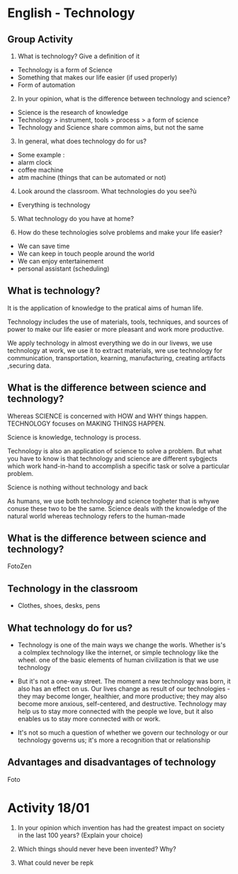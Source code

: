 ﻿# English - Technology

## Group Activity
1) What is technology? Give a definition of it
- Technology is a form of Science
- Something that makes our life easier (if used properly)
- Form of automation

2) In your opinion, what is the difference between technology and science?
- Science is the research of knowledge
- Technology > instrument, tools > process > a form of science
- Technology and Science share common aims, but not the same

3) In general, what does technology do for us?
- Some example : 
- alarm clock
- coffee machine
- atm machine
(things that can be automated or not)

4) Look around the classroom. What technologies do you see?ù
- Everything is technology 

5) What technology do you have at home?

6) How do these technologies solve problems and make your life easier?
- We can save time
- We can keep in touch people around the world
- We can enjoy entertainement
- personal assistant (scheduling)

## What is technology?

It is the application of knowledge to the pratical aims of human life.

Technology includes the use of materials, tools, techniques, and sources of power to make our life easier or more pleasant and work more productive.

We apply technology in almost everything we do in our livews, we use technology at work, we use it to extract materials, wre use technology for communication, transportation, kearning, manufacturing, creating artifacts ,securing data.

## What is the difference between science and technology?

Whereas SCIENCE is concerned with HOW and WHY things happen. TECHNOLOGY focuses on MAKING THINGS HAPPEN.

Science is knowledge, technology is process.

Technology is also an application of science to solve a problem.
But what you have to know is that technology and science are different sybgjects which work hand-in-hand to accomplish a specific task or solve a particular problem.

Science is nothing without technology and back

As humans, we use both technology and science togheter that is whywe conuse these two to be the same. Science deals with the knowledge of the natural world whereas technology refers to the human-made

## What is the difference between science and technology?

FotoZen

## Technology in the classroom

- Clothes, shoes, desks, pens

## What technology do for us?

- Technology is one of the main ways we change the worls. Whether is's a colmplex technology like the internet, or simple technology like the wheel.
one of the basic elements of human civilization is that we use technology

- But it's not a one-way street. The moment a new technology was born, it also has an effect on us. Our lives change as result of our technologies - they may become longer, healthier, and more productive; they may also become more anxious, self-centered, and destructive. Technology may help us to stay more connected with the people we love, but it also enables us to stay more connected with or work.

- It's not so much a question of whether we govern our technology or our technology governs us; it's more a recognition that or relationship

## Advantages and disadvantages of technology

Foto

##  



# Activity 18/01

1) In your opinion which invention has had the greatest impact on society in the last 100 years? (Explain your choice)

2) Which things should never heve been invented? Why?

3) What could never be repk
<!--stackedit_data:
eyJoaXN0b3J5IjpbMTY0MzQ4NTcwNF19
-->